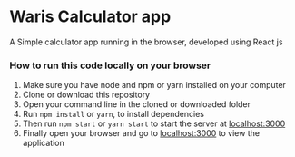# Waris Calculator app

A Simple calculator app running in the browser, developed using React js

### How to run this code locally on your browser

1. Make sure you have node and npm or yarn installed on your computer
2. Clone or download this repository
3. Open your command line in the cloned or downloaded folder
4. Run `npm install` or `yarn`, to install dependencies
5. Then run `npm start` or `yarn start` to start the server at [localhost:3000](http://localhost:3000/)
6. Finally open your browser and go to [localhost:3000](http://localhost:3000/) to view the application
